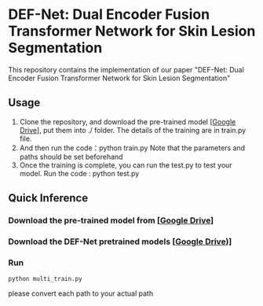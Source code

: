 # DEF-Net: Dual Encoder Fusion Transformer Network for Skin Lesion Segmentation

This repository contains the implementation of our paper "DEF-Net: Dual Encoder Fusion Transformer Network for Skin Lesion Segmentation"

## Usage

1. Clone the repository, and download the pre-trained model [[Google Drive](https://drive.google.com/file/d/180JsahYjJkhnHEXbPHpet5BKo9pS7Bm0/view?usp=drive_link)], put them into ./ folder. The details of the training are in train.py file.
2. And then run the code：python train.py Note that the parameters and paths should be set beforehand
3. Once the training is complete, you can run the test.py to test your model. Run the code : python test.py

## Quick Inference
### Download the pre-trained model from [[Google Drive](https://drive.google.com/file/d/180JsahYjJkhnHEXbPHpet5BKo9pS7Bm0/view?usp=drive_link)]
### Download the DEF-Net pretrained models [[Google Drive](https://drive.google.com/file/d/1paCS9QiZQ5H_m_TADVsYw0-dNJDTjmkM/view?usp=drive_link))]
### Run 
```python multi_train.py```

please convert each path to your actual path
